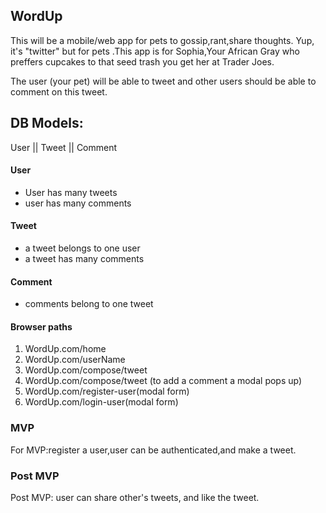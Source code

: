 ## WordUp

This will be a mobile/web app for pets to gossip,rant,share thoughts. Yup, it's "twitter" but for pets .This app is for Sophia,Your African Gray who preffers cupcakes to that seed trash you get her at Trader Joes. 

The user (your pet) will be able to tweet and other users should be able to comment on this tweet.

## DB Models:

User || Tweet || Comment


####  User

+ User has many tweets
+ user has many comments


####  Tweet

+ a tweet belongs to one user
+ a tweet has many comments


####  Comment  
+ comments belong to one tweet

####  Browser paths
1. WordUp.com/home
1. WordUp.com/userName
1. WordUp.com/compose/tweet
1. WordUp.com/compose/tweet (to add a comment a modal pops up)
1. WordUp.com/register-user(modal form)
1. WordUp.com/login-user(modal form)



### MVP 
For MVP:register a user,user can be authenticated,and make a tweet.

### Post MVP
Post MVP: user can share other's tweets, and like the tweet.




